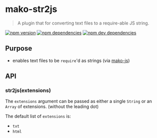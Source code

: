 # mako-str2js

> A plugin that for converting text files to a require-able JS string.

[![npm version][npm-badge]][npm]
[![npm dependencies][david-badge]][david]
[![npm dev dependencies][david-dev-badge]][david-dev]

## Purpose

 - enables text files to be `require`'d as strings (via [mako-js][mako-js])

## API

### str2js(extensions)

The `extensions` argument can be passed as either a single `String` or an `Array` of extensions.
(without the leading dot)

The default list of `extensions` is:
 - `txt`
 - `html`


[david-badge]: https://img.shields.io/david/makojs/str2js.svg
[david-dev-badge]: https://img.shields.io/david/dev/makojs/str2js.svg
[david-dev]: https://david-dm.org/makojs/str2js#info=devDependencies
[david]: https://david-dm.org/makojs/str2js
[mako-js]: ../js
[npm-badge]: https://img.shields.io/npm/v/mako-str2js.svg
[npm]: https://www.npmjs.com/package/mako-str2js
